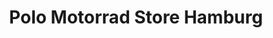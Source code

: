 ---
title: "Polo Motorrad Store Hamburg"
url: /hamburg/polo-motorrad-store-hamburg/
shop: Motorrad
---